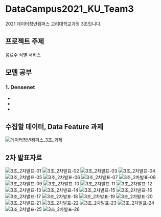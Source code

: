 # DataCampus2021_KU_Team3
2021 데이터청년캠퍼스 고려대학교과정 3조입니다.

## 프로젝트 주제
음료수 식별 서비스  
  
## 모델 공부
### 1. Densenet
-
-
-

## 수집할 데이터, Data Feature 과제
![데이터청년캠퍼스_3조_과제](https://user-images.githubusercontent.com/51364769/126651302-d02eb55f-6d7a-4512-95b8-57913b36cbed.png)

## 2차 발표자료
![3조_2차발표-01](https://user-images.githubusercontent.com/51364769/126731768-8f59fdbd-e060-44e1-815f-771e772c6f3e.png)
![3조_2차발표-02](https://user-images.githubusercontent.com/51364769/126731771-884777f3-f3ae-470b-8897-8fca769f64d6.png)
![3조_2차발표-03](https://user-images.githubusercontent.com/51364769/126731772-343080dc-57da-4f21-9794-da8f25942b13.png)
![3조_2차발표-04](https://user-images.githubusercontent.com/51364769/126731774-74bdce40-0a31-4417-bc6c-6bb253f0aa0c.png)
![3조_2차발표-05](https://user-images.githubusercontent.com/51364769/126731776-d42fce8d-85b6-47ba-aa7d-f16ed576d003.png)
![3조_2차발표-06](https://user-images.githubusercontent.com/51364769/126731777-d22cb0c9-8332-47b7-a178-f30ad1256cc6.png)
![3조_2차발표-07](https://user-images.githubusercontent.com/51364769/126731778-397b5f7e-7166-4c1c-8bbf-4647980307ae.png)
![3조_2차발표-08](https://user-images.githubusercontent.com/51364769/126731779-4841bd09-832d-4ad6-923b-d53355856fc7.png)
![3조_2차발표-09](https://user-images.githubusercontent.com/51364769/126731780-c7c40d10-8cff-44b2-a4d8-2a12f334830e.png)
![3조_2차발표-10](https://user-images.githubusercontent.com/51364769/126731782-e9269f0e-336a-418e-b1f3-1781e952bc97.png)
![3조_2차발표-11](https://user-images.githubusercontent.com/51364769/126731783-66c85056-8186-4593-80a6-90dc409100d1.png)
![3조_2차발표-12](https://user-images.githubusercontent.com/51364769/126731785-e0d07ede-a4f5-4df7-b890-95e6d4b4f348.png)
![3조_2차발표-13](https://user-images.githubusercontent.com/51364769/126731786-95583a21-4b9e-416b-88b5-8eff6b32a595.png)
![3조_2차발표-14](https://user-images.githubusercontent.com/51364769/126731788-9b1516b3-06a0-40a2-980d-5d65add87147.png)
![3조_2차발표-15](https://user-images.githubusercontent.com/51364769/126731789-f7150d4d-8c73-4f49-95a7-43632ad83e7d.png)
![3조_2차발표-16](https://user-images.githubusercontent.com/51364769/126731791-b7c9ba6e-2e55-4986-986a-7ffba60742e7.png)
![3조_2차발표-17](https://user-images.githubusercontent.com/51364769/126731792-1b05cc0a-227a-42b5-8959-52397aa08c57.png)
![3조_2차발표-18](https://user-images.githubusercontent.com/51364769/126731794-59ea5863-5e06-49f8-9ca6-70a15467de72.png)
![3조_2차발표-19](https://user-images.githubusercontent.com/51364769/126731795-9f92e36e-153d-446d-8e20-d4121538d51d.png)
![3조_2차발표-20](https://user-images.githubusercontent.com/51364769/126731796-8a39c301-ecec-4e7b-ae35-ae480e8e37ec.png)
![3조_2차발표-21](https://user-images.githubusercontent.com/51364769/126731797-0ca515a5-c107-4afa-a7b4-7fbb519b884a.png)
![3조_2차발표-22](https://user-images.githubusercontent.com/51364769/126731798-4998b81d-0f82-4f9b-848e-1f52eebccb66.png)
![3조_2차발표-23](https://user-images.githubusercontent.com/51364769/126731800-41fa1b71-0da6-4f42-a344-464c32bc275a.png)
![3조_2차발표-24](https://user-images.githubusercontent.com/51364769/126731802-cb2446b5-5ee4-4930-b132-a39fd73e0443.png)
![3조_2차발표-25](https://user-images.githubusercontent.com/51364769/126731803-b529a12d-7c08-4b29-bd20-0fc56f52216b.png)
![3조_2차발표-26](https://user-images.githubusercontent.com/51364769/126731804-670f3e61-dd34-4009-99ba-9ebd51f80956.png)


